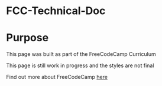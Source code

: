 # FCC-Technical-Doc

<h1>Purpose</h1>
<p>This page was built as part of the FreeCodeCamp Curriculum</p>
<p>This page is still work in progress and the styles are not final</p>
<p>Find out more about FreeCodeCamp <a href="https://www.freecodecamp.org/">here</a></p>
